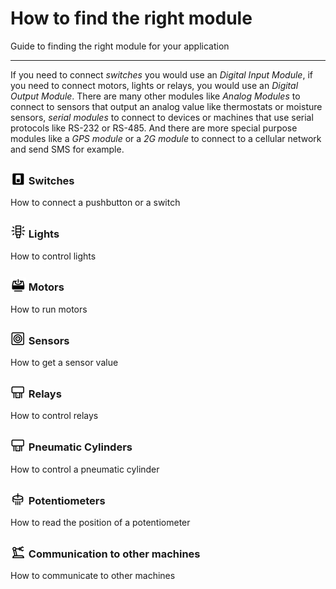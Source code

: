 # How to find the right module
<p class="sub1">Guide to finding the right module for your application</p>

---

 If you need to connect *switches* you would use an *Digital Input Module*, if you need to connect motors, lights or relays, you would use an *Digital Output Module*. There are many other modules like *Analog Modules* to connect to sensors that output an analog value like thermostats or moisture sensors, *serial modules* to connect to devices or machines that use serial protocols like RS-232 or RS-485. And there are more special purpose modules like a *GPS module* or a *2G module* to connect to a cellular network and send SMS for example. 

### <img src="/.gitbook/assets/icons/icons8-light-switch-50.png" style="width:25px;height:25px; position: relative; top: 4px;"> Switches
<p class="sub3">How to connect a pushbutton or a switch</p>

### <img src="/.gitbook/assets/icons/icons8-stack-light-50.png" style="width:25px;height:25px; position: relative; top: 4px;"> Lights
<p class="sub3">How to control lights</p>

### <img src="/.gitbook/assets/icons/icons8-stepper-motor-50.png" style="width:25px;height:25px; position: relative; top: 4px;"> Motors
<p class="sub3">How to run motors</p>

### <img src="/.gitbook/assets/icons/icons8-sensor-50.png" style="width:25px;height:25px; position: relative; top: 4px;"> Sensors
<p class="sub3">How to get a sensor value</p>

### <img src="/.gitbook/assets/icons/icons8-relay-50.png" style="width:25px;height:25px; position: relative; top: 4px;"> Relays
<p class="sub3">How to control relays</p>

### <img src="/.gitbook/assets/icons/icons8-relay-50.png" style="width:25px;height:25px; position: relative; top: 4px;"> Pneumatic Cylinders
<p class="sub3">How to control a pneumatic cylinder</p>

### <img src="/.gitbook/assets/icons/icons8-potentiometer-50.png" style="width:25px;height:25px; position: relative; top: 4px;"> Potentiometers
<p class="sub3">How to read the position of a potentiometer</p>

### <img src="/.gitbook/assets/icons/icons8-robot-50.png" style="width:25px;height:25px; position: relative; top: 4px;"> Communication to other machines
<p class="sub3">How to communicate to other machines</p>